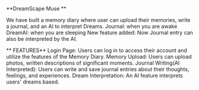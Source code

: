 **DreamScape Muse
**

We have built a memory diary where user can upload their memories, write a journal, and an AI to interpret Dreams.
Journal: when you are awake
DreamAI: when you are sleeping
New feature added: Now Journal entry can also be interpreted by the AI.

** FEATURES**
Login Page: Users can log in to access their account and utilize the features of the Memory Diary.
Memory Upload: Users can upload photos, written descriptions of significant moments.
Journal Writing(AI Interpreted): Users can write and save journal entries about their thoughts, feelings,
and experiences.
Dream Interpretation: An AI feature interprets users' dreams based.
 
